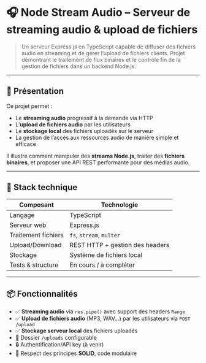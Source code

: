 # 🎧 Node Stream Audio – Serveur de streaming audio & upload de fichiers

> Un serveur Express.js en TypeScript capable de diffuser des fichiers audio en streaming et de gérer l’upload de fichiers clients. Projet démontrant le traitement de flux binaires et le contrôle fin de la gestion de fichiers dans un backend Node.js.

---

## 🧭 Présentation

Ce projet permet :
- Le **streaming audio** progressif à la demande via HTTP
- L’**upload de fichiers audio** par les utilisateurs
- Le **stockage local** des fichiers uploadés sur le serveur
- La gestion de l’accès aux ressources audio de manière simple et efficace

Il illustre comment manipuler des **streams Node.js**, traiter des **fichiers binaires**, et proposer une API REST performante pour des médias audio.

---

## 🧰 Stack technique

| Composant           | Technologie                  |
|--------------------|-------------------------------|
| Langage            | TypeScript                    |
| Serveur web        | Express.js                    |
| Traitement fichiers| `fs`, `stream`, `multer`      |
| Upload/Download    | REST HTTP + gestion des headers|
| Stockage           | Système de fichiers local     |
| Tests & structure  | En cours / à compléter        |

---

## 📦 Fonctionnalités

- ✅ **Streaming audio** via `res.pipe()` avec support des headers `Range`
- ✅ **Upload de fichiers audio** (MP3, WAV…) par les utilisateurs via `POST /upload`
- ✅ **Stockage serveur local** des fichiers uploadés
- 📁 Dossier `/uploads` configurable
- 🔒 Authentification/API key (à venir)
- 🧱 Respect des principes **SOLID**, code modulaire
